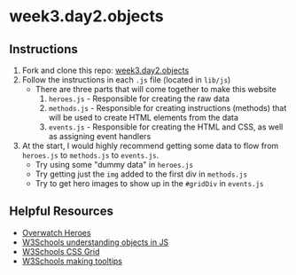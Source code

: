 # week3.day2.objects

## Instructions
1. Fork and clone this repo: [week3.day2.objects](https://github.com/AllStarCodeOrg/week3.day2.objects)
2. Follow the instructions in each `.js` file (located in `lib/js`)
   - There are three parts that will come together to make this website
     1. `heroes.js` - Responsible for creating the raw data
     2. `methods.js` - Responsible for creating instructions (methods) that will be used to create HTML elements from the data
     3. `events.js` - Responsible for creating the HTML and CSS, as well as assigning event handlers
3. At the start, I would highly recommend getting some data to flow from `heroes.js` to
`methods.js` to `events.js`. 
   - Try using some "dummy data" in `heroes.js`
   - Try getting just the `img` added to the first div in `methods.js`
   - Try to get hero images to show up in the `#gridDiv` in `events.js`

## Helpful Resources
- [Overwatch Heroes](https://playoverwatch.com/en-us/heroes/)
- [W3Schools understanding objects in JS](https://www.w3schools.com/js/js_objects.asp)
- [W3Schools CSS Grid](https://www.w3schools.com/css/css_grid.asp)
- [W3Schools making tooltips](https://www.w3schools.com/css/css_tooltip.asp)